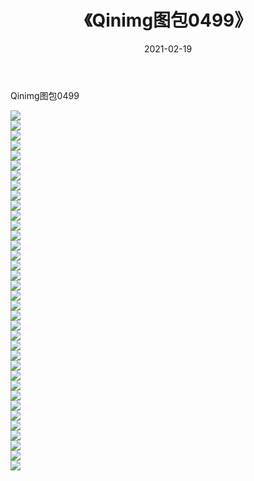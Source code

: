 ﻿---
layout: post
title:  《Qinimg图包0499》
date:   2021-02-19
img: http://imgx.orgx.ga/Qinimg图包/Qinimg图包0499/000.jpg
categories: [美女, 清纯, 唯美]
---

Qinimg图包0499

 ![](http://imgx.orgx.ga/Qinimg图包/Qinimg图包0499/001.jpg) <br>![](http://imgx.orgx.ga/Qinimg图包/Qinimg图包0499/002.jpg) <br>![](http://imgx.orgx.ga/Qinimg图包/Qinimg图包0499/003.jpg) <br>![](http://imgx.orgx.ga/Qinimg图包/Qinimg图包0499/004.jpg) <br>![](http://imgx.orgx.ga/Qinimg图包/Qinimg图包0499/005.jpg) <br>![](http://imgx.orgx.ga/Qinimg图包/Qinimg图包0499/006.jpg) <br>![](http://imgx.orgx.ga/Qinimg图包/Qinimg图包0499/007.jpg) <br>![](http://imgx.orgx.ga/Qinimg图包/Qinimg图包0499/008.jpg) <br>![](http://imgx.orgx.ga/Qinimg图包/Qinimg图包0499/009.jpg) <br>![](http://imgx.orgx.ga/Qinimg图包/Qinimg图包0499/010.jpg) <br>![](http://imgx.orgx.ga/Qinimg图包/Qinimg图包0499/011.jpg) <br>![](http://imgx.orgx.ga/Qinimg图包/Qinimg图包0499/012.jpg) <br>![](http://imgx.orgx.ga/Qinimg图包/Qinimg图包0499/013.jpg) <br>![](http://imgx.orgx.ga/Qinimg图包/Qinimg图包0499/014.jpg) <br>![](http://imgx.orgx.ga/Qinimg图包/Qinimg图包0499/015.jpg) <br>![](http://imgx.orgx.ga/Qinimg图包/Qinimg图包0499/016.jpg) <br>![](http://imgx.orgx.ga/Qinimg图包/Qinimg图包0499/017.jpg) <br>![](http://imgx.orgx.ga/Qinimg图包/Qinimg图包0499/018.jpg) <br>![](http://imgx.orgx.ga/Qinimg图包/Qinimg图包0499/019.jpg) <br>![](http://imgx.orgx.ga/Qinimg图包/Qinimg图包0499/020.jpg) <br>![](http://imgx.orgx.ga/Qinimg图包/Qinimg图包0499/021.jpg) <br>![](http://imgx.orgx.ga/Qinimg图包/Qinimg图包0499/022.jpg) <br>![](http://imgx.orgx.ga/Qinimg图包/Qinimg图包0499/023.jpg) <br>![](http://imgx.orgx.ga/Qinimg图包/Qinimg图包0499/024.jpg) <br>![](http://imgx.orgx.ga/Qinimg图包/Qinimg图包0499/025.jpg) <br>![](http://imgx.orgx.ga/Qinimg图包/Qinimg图包0499/026.jpg) <br>![](http://imgx.orgx.ga/Qinimg图包/Qinimg图包0499/027.jpg) <br>![](http://imgx.orgx.ga/Qinimg图包/Qinimg图包0499/028.jpg) <br>![](http://imgx.orgx.ga/Qinimg图包/Qinimg图包0499/029.jpg) <br>![](http://imgx.orgx.ga/Qinimg图包/Qinimg图包0499/030.jpg) <br>![](http://imgx.orgx.ga/Qinimg图包/Qinimg图包0499/031.jpg) <br>![](http://imgx.orgx.ga/Qinimg图包/Qinimg图包0499/032.jpg) <br>![](http://imgx.orgx.ga/Qinimg图包/Qinimg图包0499/033.jpg) <br>![](http://imgx.orgx.ga/Qinimg图包/Qinimg图包0499/034.jpg) <br>![](http://imgx.orgx.ga/Qinimg图包/Qinimg图包0499/035.jpg) <br>![](http://imgx.orgx.ga/Qinimg图包/Qinimg图包0499/036.jpg) <br>